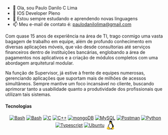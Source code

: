 - 👋 Ola, sou Paulo Danilo C Lima
- 👀 IOS Developer Pleno
- 🌱 Estou sempre estudando e aprendendo novas linguagens
- 📫 Meu e-mail de contato é:  paulodanilolima@gmail.com


Com quase 15 anos de experiência na área de TI, trago conmigo uma vasta bagagem de trabalho em equipe, além de profundo conhecimento em diversas aplicações móveis, que vão desde consultorias até serviços financeiros dentro de instituições bancárias, englobando a área de pagamentos nos aplicativos e a criação de módulos completos com uma abordagem arquitetural modular.

Na função de Supervisor, já estive à frente de equipes numerosas, gerenciando aplicações que suportam mais de milhões de acessos simultâneos. Sempre mantive um foco incansável no cliente, buscando aprimorar tanto a usabilidade quanto a produtividade dos profissionais que utilizam tais sistemas.


#### Tecnologias

 <div align=center>
 
  [<img align="center" alt="Bash" height="30" width="30" src="https://developer.apple.com/swift/images/swift-og.png" />](https://www.swift.org/documentation/ "Swift")
  [<img align="center" alt="Bash" height="30" width="30" src="https://developer.apple.com/assets/elements/icons/swiftui/swiftui-96x96_2x.png" />](https://developer.apple.com/documentation/swiftui "SwiftUI")
  [<img align="center" alt="C" height="30" width="30" src="https://encrypted-tbn0.gstatic.com/images?q=tbn:ANd9GcSjnAL5k6HQtERhaIt73Sasb61JUz5gnT1XKg&usqp=CAU" />](http://linguagemc.com.br/ "C")
  [<img align="center" alt="C++" height="30" width="30" src="https://encrypted-tbn0.gstatic.com/images?q=tbn:ANd9GcTE5k9M98rhwgAQV8ZlirGfHNC2kps_DFvZjhHV7l8qV-v_PMcr4FQiDNPqahs4hFeHyPg&usqp=CAU" />](https://learn.microsoft.com/pt-br/cpp/cpp/?view=msvc-170 "C++")
  [<img align="center" alt="mongoDB" height="30" width="30" src="https://cdn.jsdelivr.net/gh/devicons/devicon/icons/mongodb/mongodb-original.svg" />](https://www.mongodb.com/ "mongoDB")
  [<img align="center" alt="MySQL" height="30" width="30" src="https://cdn.jsdelivr.net/gh/devicons/devicon/icons/mysql/mysql-original.svg"/>](https://www.mysql.com/ "MySQL")
  [<img align="center" alt="Postman" height="30" width="30" src="https://www.vectorlogo.zone/logos/getpostman/getpostman-icon.svg" />](https://learning.postman.com/docs/developer/intro-api/ "Postman")
  [<img align="center" alt="Python" height="30" width="30" src="https://cdn.jsdelivr.net/gh/devicons/devicon/icons/python/python-original.svg" />](https://docs.python.org/ "Python")
  [<img align="center" alt="Typescript" height="30" width="30" src="https://cdn.jsdelivr.net/gh/devicons/devicon/icons/typescript/typescript-plain.svg" />](https://www.typescriptlang.org/ "Typescript")
  [<img align="center" alt="Ubuntu" height="30" width="30" src="https://www.vectorlogo.zone/logos/ubuntu/ubuntu-icon.svg" />](https://ubuntu.com/ "Ubuntu")
  [<img align="center" alt="Linux" height="30" width="30" src="https://raw.githubusercontent.com/devicons/devicon/master/icons/linux/linux-original.svg" />](https://www.linux.org/ "Linux")
 </div>

##
